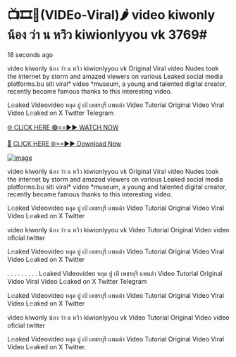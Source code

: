 # 📺🎞️👙(VIDEo-Viral)🌶 video kiwonly น้อง ว่า น หวิว kiwionlyyou vk 3769#
18 seconds ago

video kiwonly น้อง ว่า น หวิว kiwionlyyou vk Original Viral video Nudes took the internet by storm and amazed viewers on various Leaked social media platforms.bu siti viral* video *museum, a young and talented digital creator, recently became famous thanks to this interesting video.

L𝚎aked Videovideo หลุด ปู เป้ เพชรบุรี แพนด้า Video Tutorial Original Video Viral Video L𝚎aked on X Twitter Telegram

[🌐 CLICK HERE 🟢==►► WATCH NOW](https://4k-stream-tv01.blogspot.com/2025/01/vai00.html)

[🔴 CLICK HERE 🌐==►► Download Now](https://4k-stream-tv01.blogspot.com/2025/01/vai00.html)

[![image](https://github.com/user-attachments/assets/9fb639ed-84ad-42c3-b2f2-fd144046d747)](https://4k-stream-tv01.blogspot.com/2025/01/vai00.html)


video kiwonly น้อง ว่า น หวิว kiwionlyyou vk Original Viral video Nudes took the internet by storm and amazed viewers on various Leaked social media platforms.bu siti viral* video *museum, a young and talented digital creator, recently became famous thanks to this interesting video.

L𝚎aked Videovideo หลุด ปู เป้ เพชรบุรี แพนด้า Video Tutorial Original Video Viral Video L𝚎aked on X Twitter

video kiwonly น้อง ว่า น หวิว kiwionlyyou vk Video Tutorial Original Video video oficial twitter

L𝚎aked Videovideo หลุด ปู เป้ เพชรบุรี แพนด้า Video Tutorial Original Video Viral Video L𝚎aked on X Twitter

. . . . . . . . . L𝚎aked Videovideo หลุด ปู เป้ เพชรบุรี แพนด้า Video Tutorial Original Video Viral Video L𝚎aked on X Twitter Telegram

L𝚎aked Videovideo หลุด ปู เป้ เพชรบุรี แพนด้า Video Tutorial Original Video Viral Video L𝚎aked on X Twitter

video kiwonly น้อง ว่า น หวิว kiwionlyyou vk Video Tutorial Original Video video oficial twitter

L𝚎aked Videovideo หลุด ปู เป้ เพชรบุรี แพนด้า Video Tutorial Original Video Viral Video L𝚎aked on X Twitter.
